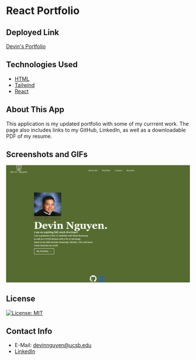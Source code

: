 # React Portfolio

## Deployed Link

[Devin's Portfolio](https://kuyadevin.github.io/react-portfolio)

## Technologies Used

- [HTML](https://developer.mozilla.org/en-US/docs/Web/HTML)
- [Tailwind](https://tailwindui.com/)
- [React](https://reactjs.org/)

## About This App

This application is my updated portfolio with some of my currrent work. The page also includes links to my GitHub, LinkedIn, as well as a downloadable PDF of my resume.

## Screenshots and GIFs

![Portfolio](./react-portfolio/src/assets/screenshot.png)

## License

[![License: MIT](https://img.shields.io/badge/License-MIT-yellow.svg)](https://opensource.org/licenses/MIT)

## Contact Info

- E-Mail: devinnguyen@ucsb.edu
- [LinkedIn](https://www.linkedin.com/in/devin-nguyen-9a0676212/)
